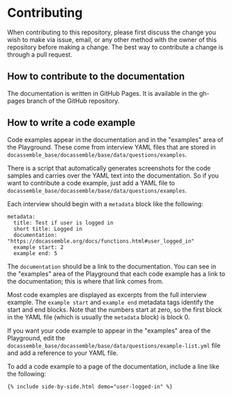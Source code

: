 # Contributing

When contributing to this repository, please first discuss the change
you wish to make via issue, email, or any other method with the owner
of this repository before making a change.  The best way to contribute
a change is through a pull request.

## How to contribute to the documentation

The documentation is written in GitHub Pages.  It is available in the
gh-pages branch of the GitHub repository.

## How to write a code example

Code examples appear in the documentation and in the "examples" area
of the Playground.  These come from interview YAML files that are
stored in `docassemble_base/docassemble/base/data/questions/examples`.

There is a script that automatically generates screenshots for the
code samples and carries over the YAML text into the documentation.
So if you want to contribute a code example, just add a YAML file to
`docassemble_base/docassemble/base/data/questions/examples`.

Each interview should begin with a `metadata` block like the
following:

    metadata:
      title: Test if user is logged in
      short title: Logged in
      documentation: "https://docassemble.org/docs/functions.html#user_logged_in"
      example start: 2
      example end: 5

The `documentation` should be a link to the documentation.  You can
see in the "examples" area of the Playground that each code example
has a link to the documentation; this is where that link comes from.

Most code examples are displayed as excerpts from the full interview
example.  The `example start` and `example end` metadata tags identify
the start and end blocks.  Note that the numbers start at zero, so the
first block in the YAML file (which is usually the `metadata` block)
is block 0.

If you want your code example to appear in the "examples" area of the
Playground, edit the
`docassemble_base/docassemble/base/data/questions/example-list.yml`
file and add a reference to your YAML file.

To add a code example to a page of the documentation, include a line
like the following:

    {% include side-by-side.html demo="user-logged-in" %}

